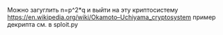 Можно загуглить n=p^2*q и выйти на эту криптосистему https://en.wikipedia.org/wiki/Okamoto–Uchiyama_cryptosystem
пример декрипта см. в sploit.py
